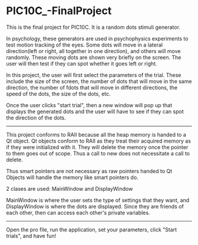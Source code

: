 # PIC10C_-FinalProject

This is the final project for PIC10C. It is a random dots stimuli generator.

In psychology, these generators are used in psychophysics experiments to test motion tracking of the eyes.
Some dots will move in a lateral direction(left or right, all together in one direction), and others will move randomly.
These moving dots are shown very briefly on the screen.
The user will then test if they can spot whether it goes left or right.

In this project, the user will first select the parameters of the trial. 
These include the size of the screen, the number of dots that will move in the same direction,
the number of fdots that will move in different directions, the speed of the dots, the size
of the dots, etc.

Once the user clicks "start trial", then a new window will pop up that displays the generated
dots and the user will have to see if they can spot the direction of the dots.

------------------

This project conforms to RAII because all the heap memory is handed to a Qt object. Qt objects conform to RAII as they treat their acquired memory as if they were initialized with it. They will delete the memory once the pointer to them goes out of scope. Thus a call to new does not necessitate a call to delete.

Thus smart pointers are not necessary as raw pointers handed to Qt Objects will handle the memory like smart pointers do.

2 clases are used: MainWindow and DisplayWindow

MainWindow is where the user sets the type of settings that they want, and DisplayWindow is where the dots are displayed.
Since they are friends of each other, then can access each other's private variables.

-----------------

Open the pro file, run the application, set your parameters, click "Start trials", and have fun!
